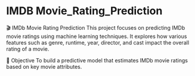 # IMDB Movie_Rating_Prediction

🎬 IMDb Movie Rating Prediction
This project focuses on predicting IMDb movie ratings using machine learning techniques. It explores how various features such as genre, runtime, year, director, and cast impact the overall rating of a movie.

🧠 Objective
To build a predictive model that estimates IMDb movie ratings based on key movie attributes.

